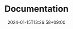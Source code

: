 ---
weight: 1
title: "Documentation"
description: "これはドキュメントページ"
icon: "Star"
date: "2024-01-15T13:26:58+09:00"
lastmod: "2024-01-15T13:26:58+09:00"
draft: false
toc: true
---